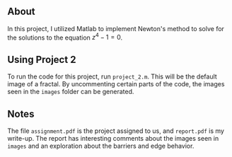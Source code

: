 ## About
In this project, I utilized Matlab to implement Newton's method to solve for the solutions to the equation $z^4-1=0$.

## Using Project 2
To run the code for this project, run `project_2.m`. This will be the default image of a fractal. By uncommenting certain parts of the code, the images seen in the `images` folder can be generated.

## Notes
The file `assignment.pdf` is the project assigned to us, and `report.pdf` is my write-up. The report has interesting comments about the images seen in `images` and an exploration about the barriers and edge behavior.
